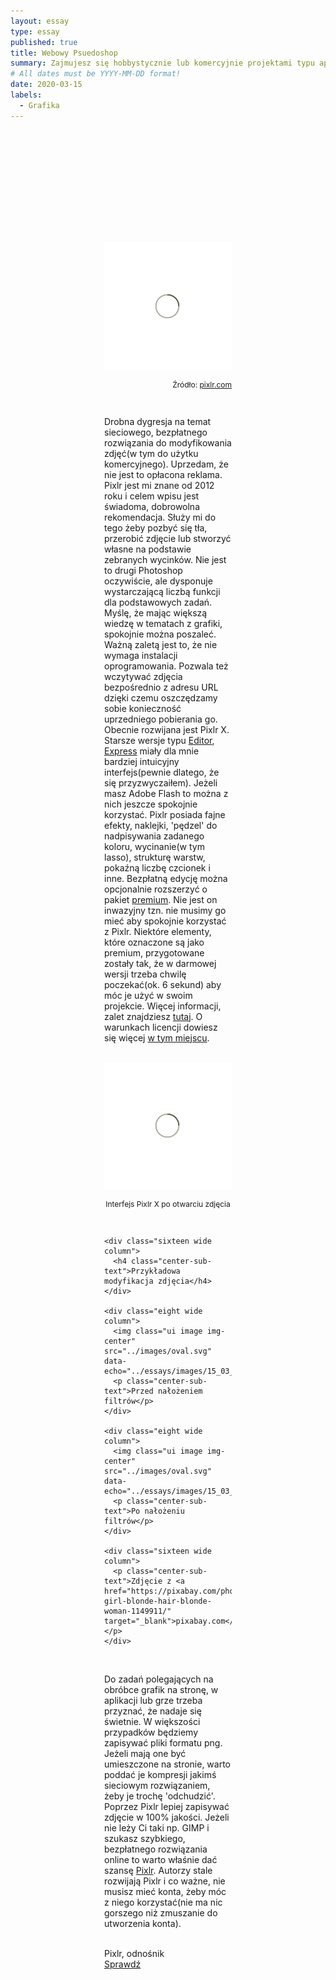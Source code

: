 ```yaml
---
layout: essay
type: essay
published: true
title: Webowy Psuedoshop
summary: Zajmujesz się hobbystycznie lub komercyjnie projektami typu aplikacje webowe, desktopowe, gry i potrzebujesz czasami wykonać podstawowe operacje na grafikach, ale nie chce Ci się bawić w licencje z Photoshopem albo instalowanie oprogramowania w stylu GIMP? Jest pewna ciekawa alternatywa z której korzystam od kilku lat i śmiało mogę polecić :)
# All dates must be YYYY-MM-DD format!
date: 2020-03-15
labels:
  - Grafika
---
```


<div class="ui top attached tabular menu">
  <span class="iconify icon-30" data-icon="pixelarticons:code" style="color: white; margin: auto 15px;"></span>

<a class="item active" data-tab="first"><span class="iconify icon-20" data-icon="twemoji:flag-england"></span></a>
<a class="item" data-tab="second"><span class="iconify icon-20" data-icon="emojione-v1:flag-for-poland"></span></a>

</div>

<!--
****************************************
ENGLISH TAB
****************************************
-->
<div class="ui bottom attached tab segment active mb-5" data-tab="first" style="padding: 50px 150px;">

</div>

<!--
****************************************
POLISH TAB
****************************************
-->
<div class="ui bottom attached tab segment mb-5" data-tab="second" style="padding: 50px 150px;">
  <div class="ui centered grid">
    <div class="sixteen wide column">
      <img class="ui image img-center" src="../images/oval.svg" data-echo="../essays/images/15_03_2020_1.png">
    </div>
  </div>

  <p style="font-size: 12px; text-align: right;">Źródło: <a href="https://pixlr.com/" target="_blank">pixlr.com</a></p>

  <br/>

  <p class="justify-text stylize-text">
  Drobna dygresja na temat sieciowego, bezpłatnego rozwiązania do modyfikowania zdjęć(w tym do użytku komercyjnego). Uprzedam, że nie jest to opłacona reklama. Pixlr jest mi znane od 2012 roku i celem wpisu jest świadoma, dobrowolna rekomendacja. Służy mi do tego żeby pozbyć się tła, przerobić zdjęcie lub stworzyć własne na podstawie zebranych wycinków. Nie jest to drugi Photoshop oczywiście, ale dysponuje wystarczającą liczbą funkcji dla podstawowych zadań. Myślę, że mając większą wiedzę w tematach z grafiki, spokojnie można poszaleć. Ważną zaletą jest to, że nie wymaga instalacji oprogramowania. Pozwala też wczytywać zdjęcia bezpośrednio z adresu URL dzięki czemu oszczędzamy sobie konieczność uprzedniego pobierania go. Obecnie rozwijana jest Pixlr X. Starsze wersje typu <a href="https://pixlr.com/editor/" target="_blank">Editor</a>, <a href="https://pixlr.com/express/" target="_blank">Express</a> miały dla mnie bardziej intuicyjny interfejs(pewnie dlatego, że się przyzwyczaiłem). Jeżeli masz Adobe Flash to można z nich jeszcze spokojnie korzystać. Pixlr posiada fajne efekty, naklejki, 'pędzel' do nadpisywania zadanego koloru, wycinanie(w tym lasso), strukturę warstw, pokaźną liczbę czcionek i inne. Bezpłatną edycję można opcjonalnie rozszerzyć o pakiet <a href="https://pixlr.com/pricing" target="_blank">premium</a>. Nie jest on inwazyjny tzn. nie musimy go mieć aby spokojnie korzystać z Pixlr. Niektóre elementy, które oznaczone są jako premium, przygotowane zostały tak, że w darmowej wersji trzeba chwilę poczekać(ok. 6 sekund) aby móc je użyć w swoim projekcie. Więcej informacji, zalet znajdziesz <a href="https://reviews.financesonline.com/p/pixlr/" target="_blank">tutaj</a>. O warunkach licencji dowiesz się więcej <a href="https://blog.pixlr.com/support/what-does-royalty-free-mean/" target="_blank">w tym miejscu</a>. 
  </p>

  <br/>

  <div class="ui centered grid">
    <div class="sixteen wide column">
      <img class="ui image img-center" src="../images/oval.svg" data-echo="../essays/images/15_03_2020_2.PNG">
    </div>
  </div>

  <p style="font-size: 12px; text-align: center;">Interfejs Pixlr X po otwarciu zdjęcia</p>

  <br/>

  <div class="ui grid">

    <div class="sixteen wide column">
      <h4 class="center-sub-text">Przykładowa modyfikacja zdjęcia</h4>
    </div>

    <div class="eight wide column">
      <img class="ui image img-center" src="../images/oval.svg" data-echo="../essays/images/15_03_2020_3.png">
      <p class="center-sub-text">Przed nałożeniem filtrów</p>
    </div>

    <div class="eight wide column">
      <img class="ui image img-center" src="../images/oval.svg" data-echo="../essays/images/15_03_2020_4.png">
      <p class="center-sub-text">Po nałożeniu filtrów</p>
    </div>

    <div class="sixteen wide column">
      <p class="center-sub-text">Zdjęcie z <a href="https://pixabay.com/photos/woman-girl-blonde-hair-blonde-woman-1149911/" target="_blank">pixabay.com</a></p>
    </div>

  </div>

  <br/>

  <p class="justify-text stylize-text">
  Do zadań polegających na obróbce grafik na stronę, w aplikacji lub grze trzeba przyznać, że nadaje się świetnie. W większości przypadków będziemy zapisywać pliki formatu png. Jeżeli mają one być umieszczone na stronie, warto poddać je kompresji jakimś sieciowym rozwiązaniem, żeby je trochę 'odchudzić'. Poprzez Pixlr lepiej zapisywać zdjęcie w 100% jakości. Jeżeli nie leży Ci taki np. GIMP i szukasz szybkiego, bezpłatnego rozwiązania online to warto właśnie dać szansę <a href="https://pixlr.com/" target="_blank">Pixlr</a>. Autorzy stale rozwijają Pixlr i co ważne, nie musisz mieć konta, żeby móc z niego korzystać(nie ma nic gorszego niż zmuszanie do utworzenia konta).
  </p>

  <br/>

  <div class="ui placeholder segment">
    <div class="ui icon header">
      <i class="camera icon"></i>
      Pixlr, odnośnik
    </div>
    <a href="https://pixlr.com/" target="_blank" style="margin-top: 2%;">
      <div class="ui animated teal button" onclick="this.blur();" tabindex="0">
        <div class="visible content">Sprawdź</div>
        <div class="hidden content">
          <i class="right arrow icon"></i>
        </div>
      </div>
    </a>
  </div>
</div>

